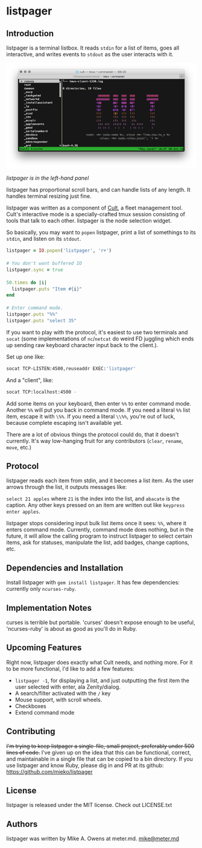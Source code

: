 # listpager

## Introduction
listpager is a terminal listbox.  It reads `stdin` for a list of items, goes all
interactive, and writes events to `stdout` as the user interacts with it.

![listpager in action](./doc/screenshot.png)

*listpager is in the left-hand panel*

listpager has proportional scroll bars, and can handle lists of any length.  It
handles terminal resizing just fine.

listpager was written as a component of [Cult][1], a fleet management tool.  Cult's
interactive mode is a specially-crafted tmux session consisting of tools that
talk to each other.  listpager is the node selection widget.

So basically, you may want to `popen` listpager, print a list of somethings to
its `stdin`, and listen on its `stdout`.

```ruby
listpager = IO.popen('listpager', 'r+')

# You don't want buffered IO
listpager.sync = true

50.times do |i|
  listpager.puts "Item #{i}"
end

# Enter command mode.
listpager.puts "%%"
listpager.puts "select 35"
```

If you want to play with the protocol, it's easiest to use two terminals and
`socat` (some implementations of `nc`/`netcat` do weird FD juggling which
ends up sending raw keyboard character input back to the client.).

Set up one like:

```bash
socat TCP-LISTEN:4500,reuseaddr EXEC:'listpager'
```

And a "client", like:
```bash
socat TCP:localhost:4500 -
```

Add some items on your keyboard, then enter `%%` to enter command mode.  Another
`%%` will put you back in command mode.  If you need a literal `%%` list item,
escape it with `\%%`.  If you need a literal `\\%%`, you're out of luck, because
complete escaping isn't available yet.

There are a lot of obvious things the protocol could do, that it doesn't
currently.  It's way low-hanging fruit for any contributors (`clear`, `rename`,
`move`, etc.)

## Protocol
listpager reads each item from stdin, and it becomes a list item.  As the user
arrows through the list, it outputs messages like:

`select 21 apples` where `21` is the index into the list, and `abacate` is the
caption.  Any other keys pressed on an item are written out like
`keypress enter apples`.

listpager stops considering input bulk list items once it sees: `%%`, where it
enters command mode.  Currently, command mode does nothing, but in the future,
it will allow the calling program to instruct listpager to select certain items,
ask for statuses, manipulate the list, add badges, change captions, etc.


## Dependencies and Installation
Install listpager with `gem install listpager`.  It has few dependencies:
currently only `ncurses-ruby`.


## Implementation Notes
curses is terrible but portable.  'curses' doesn't expose enough to be useful,
'ncurses-ruby' is about as good as you'll do in Ruby.


## Upcoming Features
Right now, listpager does exactly what Cult needs, and nothing more.  For it to
be more functional, I'd like to add a few features:

  * `listpager -1`, for displaying a list, and just outputting the first item
    the user selected with enter, ala Zenity/dialog.
  * A search/filter activated with the `/` key
  * Mouse support, with scroll wheels.
  * Checkboxes
  * Extend command mode


## Contributing
~~I'm trying to keep listpager a single-file, small project, preferably under
500 lines of code.~~ I've given up on the idea that this can be functional,
correct, and maintainable in a single file that can be copied to a bin
directory. If you use listpager and know Ruby, please dig in and PR at its
github: https://github.com/mieko/listpager


## License
listpager is released under the MIT license.  Check out LICENSE.txt


## Authors
listpager was written by Mike A. Owens at meter.md.  mike@meter.md

[1]: https://github.com/metermd/cult "Cult"
